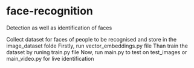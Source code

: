 # face-recognition
Detection as well as identification of faces

Collect dataset for faces of people to be recognised and store in the image_dataset folde
Firstly, run vector_embeddings.py file
Than train the dataset by runing train.py file
Now, run main.py to test on test_images or main_video.py for live identification

